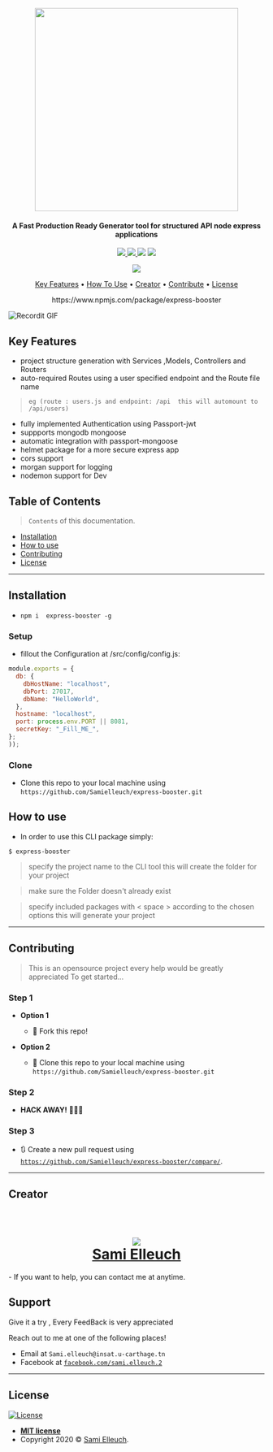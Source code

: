 
<h1 align="center">
  <br>
    <img src="https://i.imgur.com/tRAhwqi.png" height='400px'>
  <br>
</h1>

<h4 align="center">A Fast Production Ready Generator tool for structured API node express applications</h4>


<!-- [![FVCproductions](https://avatars1.githubusercontent.com/u/4284691?v=3&s=200)](http://fvcproductions.com) -->
<p align="center">
  <a href="https://sonarcloud.io/dashboard?id=Samielleuch_express-booster">
    <img
	 src="https://sonarcloud.io/api/project_badges/measure?project=Samielleuch_express-booster&metric=alert_status">
  </a>
  <a href="https://sonarcloud.io/dashboard?id=Samielleuch_express-booster">
    <img
	 src="https://sonarcloud.io/api/project_badges/measure?project=Samielleuch_express-booster&metric=reliability_rating">
  </a>
  <img
	 src="https://badges.frapsoft.com/os/v1/open-source.svg?v=103">
   <img
	 src="https://cdn.rawgit.com/sindresorhus/awesome/d7305f38d29fed78fa85652e3a63e154dd8e8829/media/badge.svg">
</p>
<p align="center">
<a href="https://www.npmjs.com/package/express-booster">
<img src="https://nodei.co/npm/express-booster.png?downloads=true&downloadRank=true&stars=true">
</a>
</p>

<p align="center">
  <a href="#KeyFeatures">Key Features</a> •
  <a href="#how-to-use">How To Use</a> •
  <a href="#creator">Creator</a> •
  <a href="#contributing">Contribute</a> •
  <a href="#license">License</a>
</p>
<p align="center">
  https://www.npmjs.com/package/express-booster
 </p>

![Recordit GIF](https://i.imgur.com/UZxpOCy.gif)
## Key Features 

- project structure generation with Services ,Models, Controllers and Routers
- auto-required Routes using a user specified endpoint and the Route file name 
> `eg (route : users.js and endpoint: /api  this will automount to /api/users)` 
- fully implemented Authentication using Passport-jwt
- suppports mongodb mongoose
- automatic integration with passport-mongoose
- helmet package for a more secure express app
- cors support
- morgan support for logging
- nodemon support for Dev

## Table of Contents

> `Contents` of this documentation.

- [Installation](#installation)
- [How to use](#how-to-use)
- [Contributing](#contributing)
- [License](#license)


---

## Installation

- `npm i  express-booster -g` 
### Setup
- fillout the Configuration at /src/config/config.js:

```javascript
module.exports = {
  db: {
    dbHostName: "localhost",
    dbPort: 27017,
    dbName: "HelloWorld",
  },
  hostname: "localhost",
  port: process.env.PORT || 8081,
  secretKey: "_Fill_ME_",
};
));
```

### Clone

- Clone this repo to your local machine using `https://github.com/Samielleuch/express-booster.git`

## How to use

- In order to use this CLI package simply:

```shell
$ express-booster
```

> specify the project name to the CLI tool this will create the folder for your project

> make sure the Folder doesn't already exist

> specify included packages with < space > according to the chosen options this will generate your project

---

## Contributing
> This is an opensource project every help would be greatly appreciated 
> To get started...

### Step 1

- **Option 1**
    - 🍴 Fork this repo!

- **Option 2**
    - 👯 Clone this repo to your local machine using `https://github.com/Samielleuch/express-booster.git`

### Step 2

- **HACK AWAY!** 🔨🔨🔨

### Step 3

- 🔃 Create a new pull request using <a href="https://github.com/Samielleuch/express-booster/compare/" target="_blank">`https://github.com/Samielleuch/express-booster/compare/`</a>.

---

## Creator


<h1 align="center">
  <br>
    <img src="https://avatars1.githubusercontent.com/u/45316444?v=3&s=200" >
  <br>
   <a href="https://github.com/Samielleuch" target="_blank">Sami Elleuch</a> 
</h1>
- If you want to help, you can contact me at anytime.


## Support
Give it a try , Every FeedBack is very appreciated

Reach out to me at one of the following places!

- Email at `Sami.elleuch@insat.u-carthage.tn`
- Facebook at <a href="https://www.facebook.com/sami.elleuch.2" target="_blank">`facebook.com/sami.elleuch.2`</a>

---


## License

[![License](http://img.shields.io/:license-mit-blue.svg?style=flat-square)](http://badges.mit-license.org)

- **[MIT license](http://opensource.org/licenses/mit-license.php)**
- Copyright 2020 © <a href="https://github.com/Samielleuch/" target="_blank">Sami Elleuch</a>.
